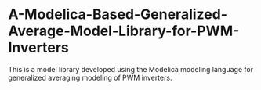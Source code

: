 # A-Modelica-Based-Generalized-Average-Model-Library-for-PWM-Inverters
This is a model library developed using the Modelica modeling language for generalized averaging modeling of PWM inverters.

